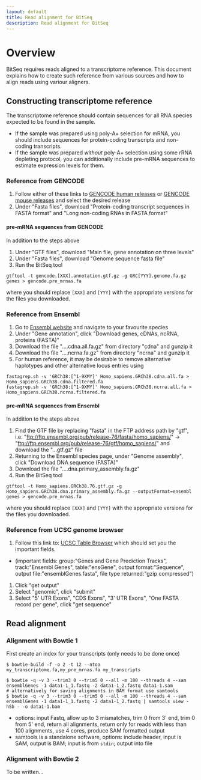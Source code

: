 ```yaml
---
layout: default
title: Read alignment for BitSeq
description: Read alignment for BitSeq
---
```


# Overview

BitSeq requires reads aligned to a transcriptome reference.
This document explains how to create such reference from various
sources and how to align reads using variour aligners.

## Constructing transcriptome reference

The transcriptome reference should contain sequences for all RNA
species expected to be found in the sample.

* If the sample was prepared using poly-A+ selection for mRNA, you
should include sequences for protein-coding transcripts and non-coding
transcripts.
* If the sample was prepared *without* poly-A+ selection using some
rRNA depleting protocol, you can additionally include pre-mRNA
sequences to estimate expression levels for them.

### Reference from GENCODE

1. Follow either of these links to
[GENCODE human releases](http://www.gencodegenes.org/releases/) or
[GENCODE mouse releases](http://www.gencodegenes.org/mouse_releases/)
and select the desired release
1. Under "Fasta files", download "Protein-coding transcript sequences
in FASTA format" and "Long non-coding RNAs in FASTA format"

#### pre-mRNA sequences from GENCODE

In addition to the steps above

1. Under "GTF files", download "Main file, gene annotation on three levels"
1. Under "Fasta files", download "Genome sequence fasta file"
1. Run the BitSeq tool
```
gtftool -t gencode.[XXX].annotation.gtf.gz -g GRC[YYY].genome.fa.gz genes > gencode.pre_mrnas.fa
```
where you should replace `[XXX]` and `[YYY]` with the appropriate
versions for the files you downloaded.

### Reference from Ensembl

1. Go to [Ensembl website](http://www.ensembl.org/) and navigate to your favourite species
1. Under "Gene annotation", click "Download genes, cDNAs, ncRNA, proteins (FASTA)"
1. Download the file "....cdna.all.fa.gz" from directory "cdna" and gunzip it
1. Download the file "....ncrna.fa.gz" from directory "ncrna" and gunzip it
1. For human reference, it may be desirable to remove alternative haplotypes and other alternative locus entries using
```
fastagrep.sh -v 'GRCh38:[^1-9XMY]' Homo_sapiens.GRCh38.cdna.all.fa > Homo_sapiens.GRCh38.cdna.filtered.fa
fastagrep.sh -v 'GRCh38:[^1-9XMY]' Homo_sapiens.GRCh38.ncrna.all.fa > Homo_sapiens.GRCh38.ncrna.filtered.fa
```

#### pre-mRNA sequences from Ensembl

In addition to the steps above

1. Find the GTF file by replacing "fasta" in the FTP address path by "gtf", i.e. "ftp://ftp.ensembl.org/pub/release-76/fasta/homo_sapiens/" -> "ftp://ftp.ensembl.org/pub/release-76/gtf/homo_sapiens/" and download the "...gtf.gz" file
1. Returning to the Ensembl species page, under "Genome assembly", click "Download DNA sequence (FASTA)"
1. Download the file "....dna.primary_assembly.fa.gz"
1. Run the BitSeq tool
```
gtftool -t Homo_sapiens.GRCh38.76.gtf.gz -g Homo_sapiens.GRCh38.dna.primary_assembly.fa.gz --outputFormat=ensembl genes > gencode.pre_mrnas.fa
```
where you should replace `[XXX]` and `[YYY]` with the appropriate
versions for the files you downloaded.

### Reference from UCSC genome browser

1. Follow this link to: [UCSC Table Browser](http://genome.ucsc.edu/cgi-bin/hgTables?hgsid=214391795&clade=mammal&org=0&db=0&hgta_group=genes&hgta_track=ensGene&hgta_table=ensGene&hgta_regionType=genome&position=&hgta_outputType=sequence&hgta_outFileName=ensemblGenes.fasta) which should set you the important fields.
 * (important fields: group:"Genes and Gene Prediction Tracks", track:"Ensembl Genes", table:"ensGene", output format:"Sequence", output file:"ensemblGenes.fasta", file type returned:"gzip compressed")
1. Click "get output"
1. Select "genomic", click "submit"
1. Select "5' UTR Exons", "CDS Exons", "3' UTR Exons", "One FASTA record per gene", click "get sequence"


## Read alignment

### Alignment with Bowtie 1

First create an index for your transcripts (only needs to be done once)

```
$ bowtie-build -f -o 2 -t 12 --ntoa my_transcriptome.fa,my_pre_mrnas.fa my_transcripts
```

```
$ bowtie -q -v 3 --trim3 0 --trim5 0 --all -m 100 --threads 4 --sam ensemblGenes -1 data1-1_1.fastq -2 data1-1_2.fastq data1-1.sam 
# alternatively for saving alignments in BAM format use samtools
$ bowtie -q -v 3 --trim3 0 --trim5 0 --all -m 100 --threads 4 --sam ensemblGenes -1 data1-1_1.fastq -2 data1-1_2.fastq | samtools view -hSb - -o data1-1.bam
```

 * options: input Fastq, allow up to 3 mismatches, trim 0 from 3' end, trim 0 from 5' end, return all alignments, return only for reads with less than 100 alignments, use 4 cores, produce SAM formatted output
 * samtools is a standalone software, options: include header, input is SAM, output is BAM; input is from `stdin`; output into file

### Alignment with Bowtie 2

To be written...
